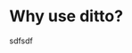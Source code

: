 # Why use ditto?

sdfsdf


[1]: http://blog.codinghorror.com/coding-without-comments/
[2]: http://jashkenas.github.io/docco/
[3]: http://backbonejs.org/docs/backbone.html
